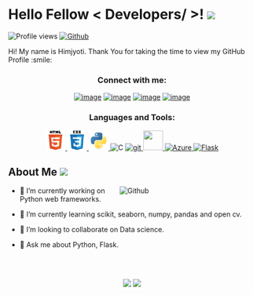 
<h1> Hello Fellow < Developers/ >! <img src = "https://raw.githubusercontent.com/MartinHeinz/MartinHeinz/master/wave.gif" width = 30px> </h1>
<p align='center'>
</p>


![Profile views](https://visitor-badge.glitch.me/badge?page_id=H1mJT.H1mJT)
[![Github](https://img.shields.io/github/followers/H1mJT?label=Follow&style=social)](https://github.com/H1mJT) 
<div size='20px'> Hi! My name is Himjyoti. Thank You for taking the time to view my GitHub Profile :smile: 
</div>
 
<h3 align="center">Connect with me:</h3>
<div align="center">

[![image](https://img.shields.io/badge/LinkedIn-0077B5?style=for-the-badge&logo=linkedin&logoColor=white)](https://www.linkedin.com/in/HimjyotiThkuria/)
[![image](https://img.shields.io/badge/Discord-1DA1F2?style=for-the-badge&logo=discord&logoColor=white)](https://discordapp.com/users/471534123685642250)
[![image](https://img.shields.io/badge/Gmail-D14836?style=for-the-badge&logo=gmail&logoColor=white)](mailto:himjyoti22@gmail.com)
[![image](https://img.shields.io/badge/Telegram-0077B5?style=for-the-badge&logo=telegram&logoColor=white)](https://t.me/KenZiiiiiie)
</div>
<h3 align="center">Languages and Tools:</h3>

<p align="center"> 
  <a href="https://www.w3.org/html/" target="_blank"> 
    <img src="https://raw.githubusercontent.com/devicons/devicon/master/icons/html5/html5-original-wordmark.svg" alt="html5" width="40" height="40"/> 
  </a>
  <a href="https://www.w3schools.com/css/" target="_blank"> 
    <img src="https://raw.githubusercontent.com/devicons/devicon/master/icons/css3/css3-original-wordmark.svg" alt="css3" width="40" height="40"/> 
  </a> 
  <a href="https://www.python.org" target="_blank"> 
    <img src="https://raw.githubusercontent.com/devicons/devicon/master/icons/python/python-original.svg" alt="python" width="40" height="40"/> 
  </a>  
  <a> 
    <img src="https://cdn.jsdelivr.net/gh/devicons/devicon/icons/c/c-original.svg" alt="C" width="40" height="40"/> 
  </a> 
  <a href="https://git-scm.com/" target="_blank"> 
    <img src="https://www.vectorlogo.zone/logos/git-scm/git-scm-icon.svg" alt="git" width="40" height="40"/> 
  </a>
  <a href="https://www.sqlite.org/"> <img src='https://raw.githubusercontent.com/rahulbanerjee26/githubAboutMeGenerator/main/icons/sqlite.svg' width="40" height="40"/> </a>
  <a href="https://azure.microsoft.com/" target="_blank"> 
    <img src="https://www.vectorlogo.zone/logos/microsoft_azure/microsoft_azure-icon.svg" alt="Azure" width="40" height="40"/> 
  </a>
  <a href="https://flask.palletsprojects.com/" target="_blank"> 
    <img src="https://cdn.jsdelivr.net/gh/devicons/devicon/icons/flask/flask-original.svg" alt="Flask" width="40" height="40"/> 
  </a>
</p>

 <h2> About Me <img src = "https://media0.giphy.com/media/KDDpcKigbfFpnejZs6/giphy.gif?cid=ecf05e47oy6f4zjs8g1qoiystc56cu7r9tb8a1fe76e05oty&rid=giphy.gif" width = 100px></h2>

<img width="55%" align="right" alt="Github" src="https://raw.githubusercontent.com/onimur/.github/master/.resources/git-header.svg" />

- 🔭 I’m currently working on  Python web frameworks.
  
- 🌱 I’m currently learning scikit, seaborn, numpy, pandas and open cv.
  
- 👯 I’m looking to collaborate on Data science.
  
- 💬 Ask me about Python, Flask.
  
  

<br />
<br />
<div size='20px'>
<p align= "center">
<img height= "150" src="https://github-readme-stats.vercel.app/api?username=H1mJT&theme=react&show_icons=true&include_all_commits=true" />
<img height= "150" src="https://github-readme-stats.vercel.app/api/top-langs/?username=H1mJT&theme=react&layout=compact" />
</p>
</div>
